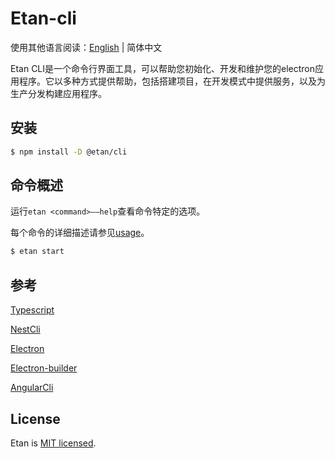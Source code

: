 # Etan-cli

使用其他语言阅读：[English](./README.md) | 简体中文

Etan CLI是一个命令行界面工具，可以帮助您初始化、开发和维护您的electron应用程序。它以多种方式提供帮助，包括搭建项目，在开发模式中提供服务，以及为生产分发构建应用程序。


## 安装

```bash
$ npm install -D @etan/cli
```

## 命令概述

运行` etan <command>——help `查看命令特定的选项。

每个命令的详细描述请参见[usage](./docs/en_US/overview.md)。

```bash
$ etan start
```

## 参考

[Typescript](https://github.com/microsoft/TypeScript)

[NestCli](https://github.com/nestjs/nest-cli)

[Electron](https://github.com/electron/electron)

[Electron-builder](https://github.com/electron-userland/electron-builder)

[AngularCli](https://github.com/angular/angular-cli)


## License

Etan is [MIT licensed](LICENSE).